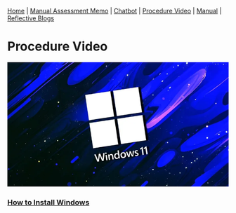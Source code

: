 [Home](index.md) | [Manual Assessment Memo](manual_assessment_memo.md) | [Chatbot](chatbot.md) | [Procedure Video](procedure_video.md) | [Manual](manual.md) | [Reflective Blogs](reflective_blogs.md) 


# Procedure Video
<a href="https://www.youtube.com/watch?v=5fCpXkUS2IQ"><img src="windows.png"></a>

### [How to Install Windows](https://youtu.be/5fCpXkUS2IQ)
